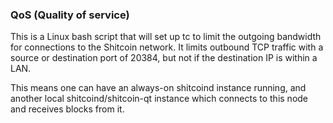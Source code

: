 ### QoS (Quality of service) ###

This is a Linux bash script that will set up tc to limit the outgoing bandwidth for connections to the Shitcoin network. It limits outbound TCP traffic with a source or destination port of 20384, but not if the destination IP is within a LAN.

This means one can have an always-on shitcoind instance running, and another local shitcoind/shitcoin-qt instance which connects to this node and receives blocks from it.
